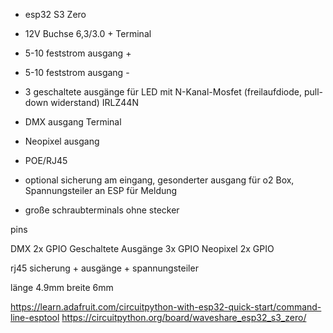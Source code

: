 - esp32 S3 Zero 
- 12V Buchse 6,3/3.0 + Terminal
- 5-10 feststrom ausgang +
- 5-10 feststrom ausgang -
- 3 geschaltete ausgänge für LED mit N-Kanal-Mosfet (freilaufdiode, pull-down widerstand) IRLZ44N
- DMX ausgang Terminal
- Neopixel ausgang
- POE/RJ45
- optional sicherung am eingang, gesonderter ausgang für o2 Box, Spannungsteiler an ESP für Meldung

- große schraubterminals ohne stecker




pins

DMX 				2x GPIO
Geschaltete Ausgänge 		3x GPIO
Neopixel			2x GPIO



rj45
sicherung + ausgänge + spannungsteiler


länge 4.9mm
breite 6mm


https://learn.adafruit.com/circuitpython-with-esp32-quick-start/command-line-esptool
https://circuitpython.org/board/waveshare_esp32_s3_zero/
